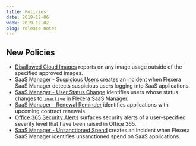 ```yaml
---
title: Policies
date: 2019-12-06
week: 2019-12-02
blog: release-notes
---
```


## New Policies

* [Disallowed Cloud Images](https://github.com/rightscale/policy_templates/blob/master/compliance/disallowed_images/README.md) reports on any image usage outside of the specified approved images.
* [SaaS Manager - Suspicious Users](https://github.com/rightscale/policy_templates/blob/master/saas/fsm/suspicious_users/README.md) creates an incident when Flexera SaaS Manager detects suspicious users logging into SaaS applications.
* [SaaS Manager - User Status Change](https://github.com/rightscale/policy_templates/blob/master/saas/fsm/user_status_change/README.md) identifies users whose status changes to `inactive` in Flexera SaaS Manager.
* [SaaS Manager - Renewal Reminder](https://github.com/rightscale/policy_templates/blob/master/saas/fsm/renewal_reminder/README.md) identifies applications with upcoming contract renewals.
* [Office 365 Security Alerts](https://github.com/rightscale/policy_templates/blob/master/saas/office365/security_alerts/README.md) surfaces security alerts of a user-specified severity level that have been raised in Office 365.
* [SaaS Manager - Unsanctioned Spend](https://github.com/rightscale/policy_templates/blob/master/saas/fsm/unsanctioned_spend/README.md) creates an incident when Flexera SaaS Manager identifies unsanctioned spend on SaaS applications.
